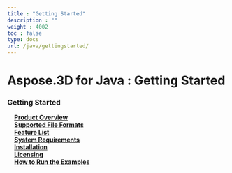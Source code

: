 ```yaml
---
title : "Getting Started" 
description : "" 
weight : 4002 
toc : false
type: docs
url: /java/gettingstarted/
---
```


# Aspose.3D for Java : Getting Started


### Getting Started

&nbsp;&nbsp;&nbsp;&nbsp;[**Product Overview**](https://docs2.aspose.com/3d/java/gettingstarted/product+overview)    
&nbsp;&nbsp;&nbsp;&nbsp;[**Supported File Formats**](https://docs2.aspose.com/3d/java/gettingstarted/supported+file+formats)    
&nbsp;&nbsp;&nbsp;&nbsp;[**Feature List**](https://docs2.aspose.com/3d/java/gettingstarted/feature+list)    
&nbsp;&nbsp;&nbsp;&nbsp;[**System Requirements**](https://docs2.aspose.com/3d/java/gettingstarted/system+requirements)    
&nbsp;&nbsp;&nbsp;&nbsp;[**Installation**](https://docs2.aspose.com/3d/java/gettingstarted/installation)    
&nbsp;&nbsp;&nbsp;&nbsp;[**Licensing**](https://docs2.aspose.com/3d/java/gettingstarted/licensing)    
&nbsp;&nbsp;&nbsp;&nbsp;[**How to Run the Examples**](https://docs2.aspose.com/3d/java/gettingstarted/how+to+run+the+examples)    


           

